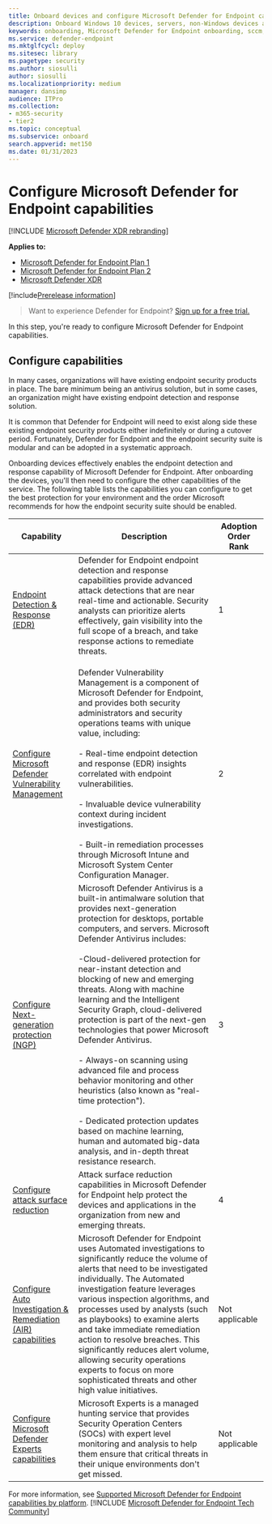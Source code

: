 ```yaml
---
title: Onboard devices and configure Microsoft Defender for Endpoint capabilities
description: Onboard Windows 10 devices, servers, non-Windows devices and learn how to run a detection test.
keywords: onboarding, Microsoft Defender for Endpoint onboarding, sccm, group policy, mdm, local script, detection test
ms.service: defender-endpoint
ms.mktglfcycl: deploy
ms.sitesec: library
ms.pagetype: security
ms.author: siosulli
author: siosulli
ms.localizationpriority: medium
manager: dansimp
audience: ITPro
ms.collection: 
- m365-security
- tier2
ms.topic: conceptual
ms.subservice: onboard
search.appverid: met150
ms.date: 01/31/2023
---
```


# Configure Microsoft Defender for Endpoint capabilities

[!INCLUDE [Microsoft Defender XDR rebranding](../../includes/microsoft-defender.md)]

**Applies to:**

- [Microsoft Defender for Endpoint Plan 1](https://go.microsoft.com/fwlink/p/?linkid=2154037)
- [Microsoft Defender for Endpoint Plan 2](https://go.microsoft.com/fwlink/p/?linkid=2154037)
- [Microsoft Defender XDR](https://go.microsoft.com/fwlink/?linkid=2118804)

[!include[Prerelease information](../../includes/prerelease.md)]

> Want to experience Defender for Endpoint? [Sign up for a free trial.](https://signup.microsoft.com/create-account/signup?products=7f379fee-c4f9-4278-b0a1-e4c8c2fcdf7e&ru=https://aka.ms/MDEp2OpenTrial?ocid=docs-wdatp-onboardconfigure-abovefoldlink)

In this step, you're ready to configure Microsoft Defender for Endpoint capabilities.

## Configure capabilities

In many cases, organizations will have existing endpoint security products in place. The bare minimum being an antivirus solution, but in some cases, an organization might have existing endpoint detection and response solution.

It is common that Defender for Endpoint will need to exist along side these existing endpoint security products either indefinitely or during a cutover period. Fortunately, Defender for Endpoint and the endpoint security suite is modular and can be adopted in a systematic approach.

Onboarding devices effectively enables the endpoint detection and response capability of Microsoft Defender for Endpoint. After onboarding the devices, you'll then need to configure the other capabilities of the service. The following table lists the capabilities you can configure to get the best protection for your environment and the order Microsoft recommends for how the endpoint security suite should be enabled.


| Capability | Description |Adoption Order Rank|
|---|---|---|
|[Endpoint Detection & Response (EDR)](overview-endpoint-detection-response.md)|Defender for Endpoint endpoint detection and response capabilities provide advanced attack detections that are near real-time and actionable. Security analysts can prioritize alerts effectively, gain visibility into the full scope of a breach, and take response actions to remediate threats. <p>|1|
| [Configure Microsoft Defender Vulnerability Management](../defender-vulnerability-management/tvm-prerequisites.md) | Defender Vulnerability Management is a component of Microsoft Defender for Endpoint, and provides both security administrators and security operations teams with unique value, including: <br><br> - Real-time endpoint detection and response (EDR) insights correlated with endpoint vulnerabilities. <br><br> - Invaluable device vulnerability context during incident investigations. <br><br> - Built-in remediation processes through Microsoft Intune and Microsoft System Center Configuration Manager.|2|
| [Configure Next-generation protection (NGP)](configure-microsoft-defender-antivirus-features.md) | Microsoft Defender Antivirus is a built-in antimalware solution that provides next-generation protection for desktops, portable computers, and servers. Microsoft Defender Antivirus includes:<br> <br>-Cloud-delivered protection for near-instant detection and blocking of new and emerging threats. Along with machine learning and the Intelligent Security Graph, cloud-delivered protection is part of the next-gen technologies that power Microsoft Defender Antivirus.<br> <br> - Always-on scanning using advanced file and process behavior monitoring and other heuristics (also known as "real-time protection").<br><br> - Dedicated protection updates based on machine learning, human and automated big-data analysis, and in-depth threat resistance research. |3|
| [Configure attack surface reduction](overview-attack-surface-reduction.md) | Attack surface reduction capabilities in Microsoft Defender for Endpoint help protect the devices and applications in the organization from new and emerging threats. |4|
| [Configure Auto Investigation & Remediation (AIR) capabilities](configure-automated-investigations-remediation.md) | Microsoft Defender for Endpoint uses Automated investigations to significantly reduce the volume of alerts that need to be investigated individually. The Automated investigation feature leverages various inspection algorithms, and processes used by analysts (such as playbooks) to examine alerts and take immediate remediation action to resolve breaches. This significantly reduces alert volume, allowing security operations experts to focus on more sophisticated threats and other high value initiatives.|Not applicable|
| [Configure Microsoft Defender Experts capabilities](../defender/defender-experts-for-hunting.md) | Microsoft  Experts is a managed hunting service that provides Security Operation Centers (SOCs) with expert level monitoring and analysis to help them ensure that critical threats in their unique environments don't get missed.|Not applicable|

For more information, see [Supported Microsoft Defender for Endpoint capabilities by platform](supported-capabilities-by-platform.md).
[!INCLUDE [Microsoft Defender for Endpoint Tech Community](../../includes/defender-mde-techcommunity.md)]

